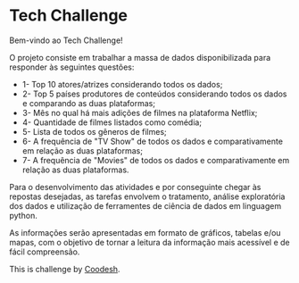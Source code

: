 <!DOCTYPE html>
<html>
<body>
	<h1>Tech Challenge</h1>
	<p>Bem-vindo ao Tech Challenge!</p>
 <p>O projeto consiste em trabalhar a massa de dados disponibilizada para responder às seguintes questões:</p>
	<ul>
		<li>1- Top 10 atores/atrizes considerando todos os dados;</li>
		<li>2- Top 5 países produtores de conteúdos considerando todos os dados e comparando as duas plataformas;</li>
		<li>3- Mês no qual há mais adições de filmes na plataforma Netflix;</li>
  <li>4- Quantidade de filmes listados como comédia;</li>
  <li>5- Lista de todos os gêneros de filmes;</li>
  <li>6- A frequência de "TV Show" de todos os dados e comparativamente em relação as duas plataformas;</li>
  <li>7- A frequência de "Movies" de todos os dados e comparativamente em relação as duas plataformas.</li>
	</ul>
 <p>Para o desenvolvimento das atividades e por conseguinte chegar às repostas desejadas, as tarefas envolvem o tratamento, análise exploratória dos dados e utilização de ferramentes de ciência de dados em linguagem python.</p>
 <p>As informações serão apresentadas em formato de gráficos, tabelas e/ou mapas, com o objetivo de tornar a leitura da informação mais acessível e de fácil compreensão.</p>
 
</body>
</html>

This is challenge by [Coodesh](https://coodesh.com/).
